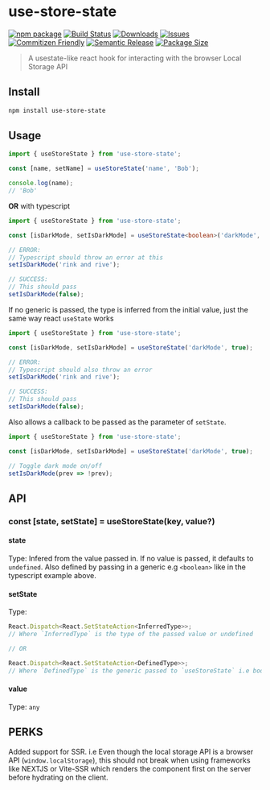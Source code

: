 # use-store-state

[![npm package][npm-img]][npm-url]
[![Build Status][build-img]][build-url]
[![Downloads][downloads-img]][downloads-url]
[![Issues][issues-img]][issues-url]
[![Commitizen Friendly][commitizen-img]][commitizen-url]
[![Semantic Release][semantic-release-img]][semantic-release-url]
[![Package Size][bundlephobia-img]][bundlephobia-url]

> A usestate-like react hook for interacting with the browser Local Storage API

## Install

```bash
npm install use-store-state
```

## Usage

```js
import { useStoreState } from 'use-store-state';

const [name, setName] = useStoreState('name', 'Bob');

console.log(name);
// 'Bob'
```

**OR** with typescript

```ts
import { useStoreState } from 'use-store-state';

const [isDarkMode, setIsDarkMode] = useStoreState<boolean>('darkMode', true);

// ERROR:
// Typescript should throw an error at this
setIsDarkMode('rink and rive');

// SUCCESS:
// This should pass
setIsDarkMode(false);
```

If no generic is passed, the type is inferred from the initial value, just the same way react `useState` works

```ts
import { useStoreState } from 'use-store-state';

const [isDarkMode, setIsDarkMode] = useStoreState('darkMode', true);

// ERROR:
// Typescript should also throw an error
setIsDarkMode('rink and rive');

// SUCCESS:
// This should pass
setIsDarkMode(false);
```

Also allows a callback to be passed as the parameter of `setState`.

```ts
import { useStoreState } from 'use-store-state';

const [isDarkMode, setIsDarkMode] = useStoreState('darkMode', true);

// Toggle dark mode on/off
setIsDarkMode(prev => !prev);
```

## API

### const [state, setState] = useStoreState(key, value?)

#### state

Type: Infered from the value passed in. If no value is passed, it defaults to `undefined`. Also defined by passing in a generic e.g `<boolean>` like in the typescript example above.

#### setState

Type:

```ts
React.Dispatch<React.SetStateAction<InferredType>>;
// Where `InferredType` is the type of the passed value or undefined

// OR

React.Dispatch<React.SetStateAction<DefinedType>>;
// Where `DefinedType` is the generic passed to `useStoreState` i.e boolean, string.
```

#### value

Type: `any`

## PERKS

Added support for SSR. i.e Even though the local storage API is a browser API (`window.localStorage`), this should not break when using frameworks like NEXTJS or Vite-SSR which renders the component first on the server before hydrating on the client.

[build-img]: https://github.com/emekaorji/use-store-state/actions/workflows/release.yml/badge.svg
[build-url]: https://github.com/emekaorji/use-store-state/actions/workflows/release.yml
[downloads-img]: https://img.shields.io/npm/dt/use-store-state
[downloads-url]: https://www.npmtrends.com/use-store-state
[npm-img]: https://img.shields.io/npm/v/use-store-state
[npm-url]: https://www.npmjs.com/package/use-store-state
[issues-img]: https://img.shields.io/github/issues/emekaorji/use-store-state
[issues-url]: https://github.com/emekaorji/use-store-state/issues
[semantic-release-img]: https://img.shields.io/badge/%20%20%F0%9F%93%A6%F0%9F%9A%80-semantic--release-e10079.svg
[semantic-release-url]: https://github.com/semantic-release/semantic-release
[commitizen-img]: https://img.shields.io/badge/commitizen-friendly-brightgreen.svg
[commitizen-url]: http://commitizen.github.io/cz-cli/
[bundlephobia-img]: https://flat.badgen.net/bundlephobia/minzip/use-store-state
[bundlephobia-url]: https://bundlephobia.com/package/use-store-state
